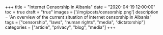 +++
title = "Internet Censorship in Albania"
date = "2020-04-19 12:00:00"
toc = true
draft = "true"
images = ['/img/posts/censorship.png']
description = 'An overview of the current situation of internet censorship in Albania'
tags = ["censorship", "laws", "human rights", "media", "dictatorship"]
categories = ["article", "privacy", "blog", "media"]
+++
